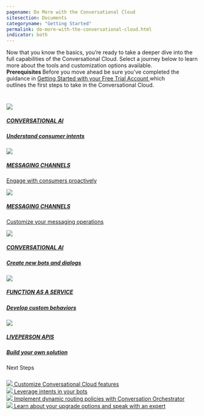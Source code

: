 ```yaml
---
pagename: Do More with the Conversational Cloud
sitesection: Documents
categoryname: "Getting Started"
permalink: do-more-with-the-conversational-cloud.html
indicator: both
---
```


<div class="lp-container">
            <div class="header-paragraph">
       Now that you know the basics, you’re ready to take a deeper dive into the full capabilities of the Conversational Cloud. Select a journey below to learn more about the tools and customization options available. 
            </div>
</div>
<div class="container-note">
    <div class="important" style="width:91%">
    <b> Prerequisites </b> Before you move ahead be sure you’ve completed the guidance in <a href="/getting-started-with-your-free-trial-account.html" alt="Developer guide"> Getting Started with your Free Trial Account </a> which outlines the first steps to take in the Conversational Cloud.
  </div>
</div>


<div class="card-container" style="margin-top:40px;">
        <a class="welcome-card"  href="/conversation-builder-tutorials-guides-getting-started.html#dialogs--patterns-tutorial"> 
        <img class="container-image" src="img/ic_robot.svg"/>
        <h5 class="getstarted-title">CONVERSATIONAL AI </h5>
        <h5 class="getstarted-content ">Understand consumer intents</h5>
        </a>
        <a class="welcome-card" target="_blank" href="https://knowledge.liveperson.com/getting-started-getting-started-with-messaging.html"> 
        <img class="container-image" src="img/ic_Facebook.svg"/>
        <h5 class="getstarted-title">MESSAGING CHANNELS</h5>
        <p class="getstarted-content ">Engage with consumers proactively</p>
        </a>
        <a class="welcome-card" target="_blank" href="https://knowledge.liveperson.com/getting-started-getting-started-with-messaging.html"> 
        <img class="container-image" src="img/ic_Facebook.svg"/>
        <h5 class="getstarted-title">MESSAGING CHANNELS</h5>
        <p class="getstarted-content ">Customize your messaging operations</p>
        </a>
        <a class="welcome-card"  href="/conversation-builder-tutorials-guides-getting-started.html#dialogs--patterns-tutorial"> 
        <img class="container-image" src="img/ic_robot.svg"/>
        <h5 class="getstarted-title">CONVERSATIONAL AI </h5>
        <h5 class="getstarted-content ">Create new bots and dialogs</h5>
        </a>
        <a class="welcome-card" target="_blank" href="https://knowledge.liveperson.com/developer-tools-liveperson-functions-overview.html"> 
        <img class="container-image" src="img/ic_functions.svg"/>
        <h5 class="getstarted-title">FUNCTION AS A SERVICE</h5>
        <h5 class="getstarted-content ">Develop custom behaviors </h5>
        </a>
        <a class="welcome-card" href="/api-guidelines-accessing-liveperson-apis.html"> 
        <img class="container-image" src="img/ic_APIs.svg"/>
        <h5 class="getstarted-title">LIVEPERSON APIS</h5>
        <h5 class="getstarted-content ">Build your own solution</h5>
        </a>
</div>
  <div class="external-link-container">
        <div id="LEFeatures" class="header-lp4-external">
            Next Steps
            <div class="link-padding" style="margin-top:24px">
                <a  href="/customizing-the-conversational-cloud.html"> 
                    <img class="dots-container" src="img/four-dots.svg"/>
                       Customize Conversational Cloud features
                </a>
            </div>
            <div class="link-padding" >
                <a  href="/conversation-builder-tutorials-guides-getting-started.html#intents-tutorial"> 
                        <img class="dots-container" src="img/four-dots.svg"/>
                          Leverage intents in your bots
                </a>
            </div>
            <div class="link-padding" >
                <a  href="/conversation-orchestrator-dynamic-routing-tutorial.html"> 
                        <img class="dots-container" src="img/four-dots.svg"/>
                        Implement dynamic routing policies with Conversation Orchestrator
                </a>
            </div>
            <div class="link-padding" >
                <a  href="https://www.liveperson.com/upgrade/"> 
                        <img class="dots-container" src="img/four-dots.svg"/>
                       Learn about your upgrade options and speak with an expert
                </a>
            </div>
        </div>
    </div>
